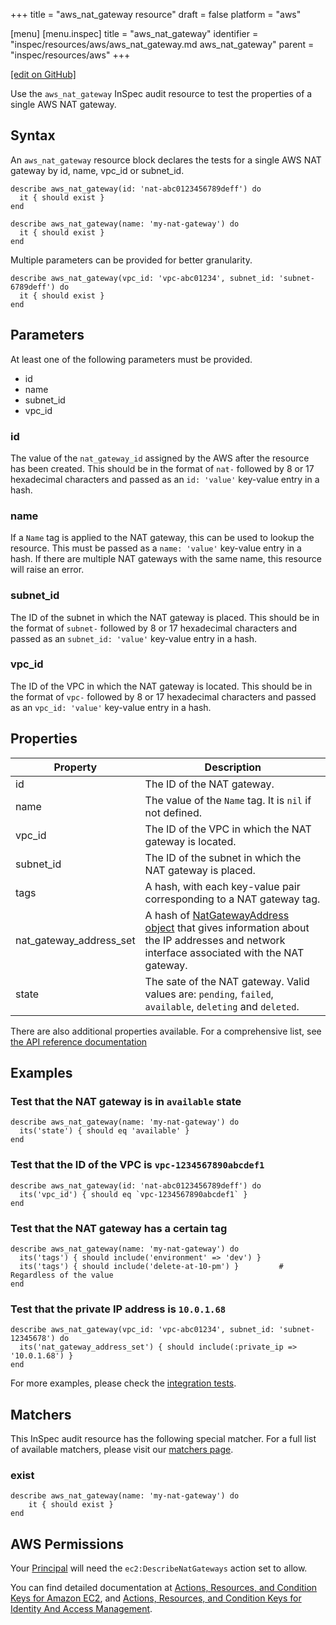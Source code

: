 +++
title = "aws_nat_gateway resource"
draft = false
platform = "aws"

[menu]
  [menu.inspec]
    title = "aws_nat_gateway"
    identifier = "inspec/resources/aws/aws_nat_gateway.md aws_nat_gateway"
    parent = "inspec/resources/aws"
+++

[\[edit on GitHub\]](https://github.com/inspec/inspec/blob/master/docs-chef-io/content/inspec/resources/aws_nat_gateway.md)

Use the `aws_nat_gateway` InSpec audit resource to test the properties of a single AWS NAT gateway.

## Syntax

An `aws_nat_gateway` resource block declares the tests for a single AWS NAT gateway by id, name, vpc_id or subnet_id.

    describe aws_nat_gateway(id: 'nat-abc0123456789deff') do
      it { should exist }
    end

    describe aws_nat_gateway(name: 'my-nat-gateway') do
      it { should exist }
    end

Multiple parameters can be provided for better granularity.

    describe aws_nat_gateway(vpc_id: 'vpc-abc01234', subnet_id: 'subnet-6789deff') do
      it { should exist }
    end

## Parameters

At least one of the following parameters must be provided.

- id
- name
- subnet_id
- vpc_id

### id

The value of the `nat_gateway_id` assigned by the AWS after the resource has been created.
This should be in the format of `nat-` followed by 8 or 17 hexadecimal characters and passed as an `id: 'value'` key-value entry in a hash.

### name

If a `Name` tag is applied to the NAT gateway, this can be used to lookup the resource.
This must be passed as a `name: 'value'` key-value entry in a hash.
If there are multiple NAT gateways with the same name, this resource will raise an error.

### subnet_id

The ID of the subnet in which the NAT gateway is placed.
This should be in the format of `subnet-` followed by 8 or 17 hexadecimal characters and passed as an `subnet_id: 'value'` key-value entry in a hash.

### vpc_id

The ID of the VPC in which the NAT gateway is located.
This should be in the format of `vpc-` followed by 8 or 17 hexadecimal characters and passed as an `vpc_id: 'value'` key-value entry in a hash.

## Properties

| Property                | Description                                                                                                                                                                                                                  |
| ----------------------- | ---------------------------------------------------------------------------------------------------------------------------------------------------------------------------------------------------------------------------- |
| id                      | The ID of the NAT gateway.                                                                                                                                                                                                   |
| name                    | The value of the `Name` tag. It is `nil` if not defined.                                                                                                                                                                     |
| vpc_id                  | The ID of the VPC in which the NAT gateway is located.                                                                                                                                                                       |
| subnet_id               | The ID of the subnet in which the NAT gateway is placed.                                                                                                                                                                     |
| tags                    | A hash, with each key-value pair corresponding to a NAT gateway tag.                                                                                                                                                         |
| nat_gateway_address_set | A hash of [NatGatewayAddress object](https://docs.aws.amazon.com/AWSEC2/latest/APIReference/API_NatGatewayAddress.html) that gives information about the IP addresses and network interface associated with the NAT gateway. |
| state                   | The sate of the NAT gateway. Valid values are: `pending`, `failed`, `available`, `deleting` and `deleted`.                                                                                                                   |

There are also additional properties available. For a comprehensive list, see [the API reference documentation](https://docs.aws.amazon.com/AWSEC2/latest/APIReference/API_NatGateway.html)

## Examples

### Test that the NAT gateway is in `available` state

    describe aws_nat_gateway(name: 'my-nat-gateway') do
      its('state') { should eq 'available' }
    end

### Test that the ID of the VPC is `vpc-1234567890abcdef1`

    describe aws_nat_gateway(id: 'nat-abc0123456789deff') do
      its('vpc_id') { should eq `vpc-1234567890abcdef1` }
    end

### Test that the NAT gateway has a certain tag

    describe aws_nat_gateway(name: 'my-nat-gateway') do
      its('tags') { should include('environment' => 'dev') }
      its('tags') { should include('delete-at-10-pm') }         # Regardless of the value
    end

### Test that the private IP address is `10.0.1.68`

    describe aws_nat_gateway(vpc_id: 'vpc-abc01234', subnet_id: 'subnet-12345678') do
      its('nat_gateway_address_set') { should include(:private_ip => '10.0.1.68') }
    end

For more examples, please check the [integration tests](../../test/integration/verify/controls/aws_nat_gateway.rb).

## Matchers

This InSpec audit resource has the following special matcher. For a full list of
available matchers, please visit our [matchers page](/inspec/matchers/).

### exist

    describe aws_nat_gateway(name: 'my-nat-gateway') do
        it { should exist }
    end

## AWS Permissions

Your [Principal](https://docs.aws.amazon.com/IAM/latest/UserGuide/intro-structure.html#intro-structure-principal) will need the `ec2:DescribeNatGateways` action set to allow.

You can find detailed documentation at [Actions, Resources, and Condition Keys for Amazon EC2](https://docs.aws.amazon.com/IAM/latest/UserGuide/list_amazonec2.html), and [Actions, Resources, and Condition Keys for Identity And Access Management](https://docs.aws.amazon.com/IAM/latest/UserGuide/list_identityandaccessmanagement.html).
